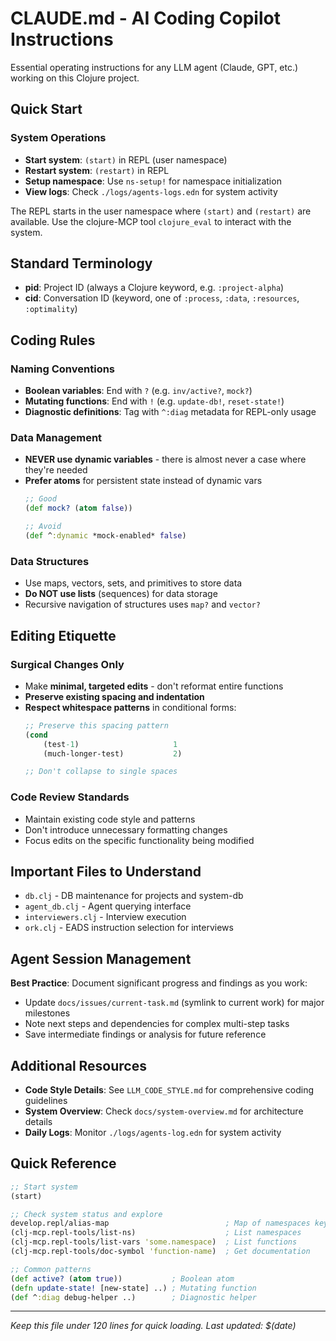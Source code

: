 # CLAUDE.md - AI Coding Copilot Instructions

Essential operating instructions for any LLM agent (Claude, GPT, etc.) working on this Clojure project.

## Quick Start

### System Operations
- **Start system**: `(start)` in REPL (user namespace)
- **Restart system**: `(restart)` in REPL
- **Setup namespace**: Use `ns-setup!` for namespace initialization
- **View logs**: Check `./logs/agents-logs.edn` for system activity

The REPL starts in the user namespace where `(start)` and `(restart)` are available.
Use the clojure-MCP tool `clojure_eval` to interact with the system.

## Standard Terminology

- **pid**: Project ID (always a Clojure keyword, e.g. `:project-alpha`)
- **cid**: Conversation ID (keyword, one of `:process`, `:data`, `:resources`, `:optimality`)

## Coding Rules

### Naming Conventions
- **Boolean variables**: End with `?` (e.g. `inv/active?`, `mock?`)
- **Mutating functions**: End with `!` (e.g. `update-db!`, `reset-state!`)
- **Diagnostic definitions**: Tag with `^:diag` metadata for REPL-only usage

### Data Management
- **NEVER use dynamic variables** - there is almost never a case where they're needed
- **Prefer atoms** for persistent state instead of dynamic vars
  ```clojure
  ;; Good
  (def mock? (atom false))

  ;; Avoid
  (def ^:dynamic *mock-enabled* false)
  ```

### Data Structures
- Use maps, vectors, sets, and primitives to store data
- **Do NOT use lists** (sequences) for data storage
- Recursive navigation of structures uses `map?` and `vector?`

## Editing Etiquette

### Surgical Changes Only
- Make **minimal, targeted edits** - don't reformat entire functions
- **Preserve existing spacing and indentation**
- **Respect whitespace patterns** in conditional forms:
  ```clojure
  ;; Preserve this spacing pattern
  (cond
      (test-1)                     1
      (much-longer-test)           2)

  ;; Don't collapse to single spaces
  ```

### Code Review Standards
- Maintain existing code style and patterns
- Don't introduce unnecessary formatting changes
- Focus edits on the specific functionality being modified

## Important Files to Understand

- `db.clj` - DB maintenance for projects and system-db
- `agent_db.clj` - Agent querying interface
- `interviewers.clj` - Interview execution
- `ork.clj` - EADS instruction selection for interviews

## Agent Session Management

**Best Practice**: Document significant progress and findings as you work:
- Update `docs/issues/current-task.md` (symlink to current work) for major milestones
- Note next steps and dependencies for complex multi-step tasks
- Save intermediate findings or analysis for future reference

## Additional Resources

- **Code Style Details**: See `LLM_CODE_STYLE.md` for comprehensive coding guidelines
- **System Overview**: Check `docs/system-overview.md` for architecture details
- **Daily Logs**: Monitor `./logs/agents-log.edn` for system activity

## Quick Reference

```clojure
;; Start system
(start)

;; Check system status and explore
develop.repl/alias-map                          ; Map of namespaces keyed by consistently used aliases.
(clj-mcp.repl-tools/list-ns)                    ; List namespaces
(clj-mcp.repl-tools/list-vars 'some.namespace)  ; List functions
(clj-mcp.repl-tools/doc-symbol 'function-name)  ; Get documentation

;; Common patterns
(def active? (atom true))           ; Boolean atom
(defn update-state! [new-state] ..) ; Mutating function
(def ^:diag debug-helper ..)        ; Diagnostic helper
```

---
*Keep this file under 120 lines for quick loading. Last updated: $(date)*
